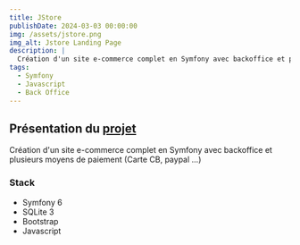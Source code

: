 ```yaml
---
title: JStore 
publishDate: 2024-03-03 00:00:00
img: /assets/jstore.png
img_alt: Jstore Landing Page
description: |
  Création d'un site e-commerce complet en Symfony avec backoffice et plusieurs moyens de paiement (Carte CB, paypal ...)
tags:
  - Symfony
  - Javascript
  - Back Office
---
```




## Présentation du [projet](https://github.com/LuluBouron/ecommerce)

Création d'un site e-commerce complet en Symfony avec backoffice et plusieurs moyens de paiement (Carte CB, paypal ...)


### Stack

* Symfony 6
* SQLite 3
* Bootstrap
* Javascript

